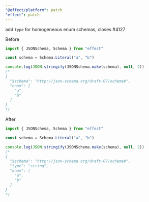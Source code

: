 ```yaml
---
"@effect/platform": patch
"effect": patch
---
```


add `type` for homogeneous enum schemas, closes #4127

Before

```ts
import { JSONSchema, Schema } from "effect"

const schema = Schema.Literal("a", "b")

console.log(JSON.stringify(JSONSchema.make(schema), null, 2))
/*
{
  "$schema": "http://json-schema.org/draft-07/schema#",
  "enum": [
    "a",
    "b"
  ]
}
*/
```

After

```ts
import { JSONSchema, Schema } from "effect"

const schema = Schema.Literal("a", "b")

console.log(JSON.stringify(JSONSchema.make(schema), null, 2))
/*
{
  "$schema": "http://json-schema.org/draft-07/schema#",
  "type": "string",
  "enum": [
    "a",
    "b"
  ]
}
*/
```
